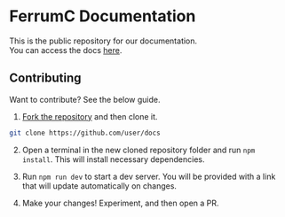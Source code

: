 # FerrumC Documentation
This is the public repository for our documentation.\
You can access the docs [here](https://docs.ferrumc.com/).

## Contributing
Want to contribute? See the below guide.

1. [Fork the repository](https://github.com/ferrumc-rs/docs/fork) and then clone it.
```bash
git clone https://github.com/user/docs
```

2. Open a terminal in the new cloned repository folder and run `npm install`. This will install necessary dependencies.

3. Run `npm run dev` to start a dev server. You will be provided with a link that will update automatically on changes.

4. Make your changes! Experiment, and then open a PR.